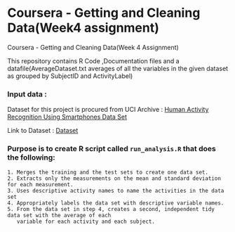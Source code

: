 # Coursera - Getting and Cleaning Data(Week4 assignment)
Coursera - Getting and Cleaning Data(Week 4 Assignment)

This repository contains R Code ,Documentation files and a datafile(AverageDataset.txt averages of all the variables in the given dataset as grouped by SubjectID and ActivityLabel)

### Input data : 
   Dataset for this project is procured from UCI Archive : 
   [Human Activity Recognition Using Smartphones Data Set](http://archive.ics.uci.edu/ml/datasets/Human+Activity+Recognition+Using+Smartphones)
   
   Link to Dataset : [Dataset](https://d396qusza40orc.cloudfront.net/getdata%2Fprojectfiles%2FUCI%20HAR%20Dataset.zip)

### Purpose is to create R script called `run_analysis.R` that does the following:

    1. Merges the training and the test sets to create one data set.
    2. Extracts only the measurements on the mean and standard deviation for each measurement.
    3. Uses descriptive activity names to name the activities in the data set
    4. Appropriately labels the data set with descriptive variable names.
    5. From the data set in step 4, creates a second, independent tidy data set with the average of each
       variable for each activity and each subject.
